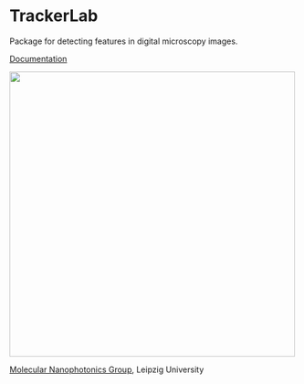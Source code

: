 # TrackerLab

Package for detecting features in digital microscopy images.

[Documentation](http://molecular-nanophotonics.github.io/trackerlab)

<img src="https://github.com/Molecular-Nanophotonics/trackerlab/blob/master/images/...png" width="500"/>

[Molecular Nanophotonics Group](http://www.uni-leipzig.de/~mona), Leipzig University
